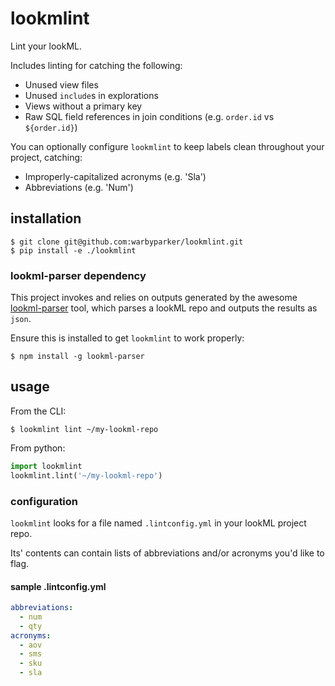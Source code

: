 # lookmlint

Lint your lookML.

Includes linting for catching the following:

- Unused view files
- Unused `include`s in explorations
- Views without a primary key
- Raw SQL field references in join conditions (e.g. `order.id` vs `${order.id}`)

You can optionally configure `lookmlint` to keep labels clean throughout your project, catching:

- Improperly-capitalized acronyms (e.g. 'Sla')
- Abbreviations (e.g. 'Num')

## installation

```
$ git clone git@github.com:warbyparker/lookmlint.git
$ pip install -e ./lookmlint
```

### lookml-parser dependency

This project invokes and relies on outputs generated by the awesome [lookml-parser](https://www.npmjs.com/package/lookml-parser) tool, which parses a lookML repo and outputs the results as `json`.

Ensure this is installed to get `lookmlint` to work properly:

```
$ npm install -g lookml-parser
```

## usage

From the CLI:

```
$ lookmlint lint ~/my-lookml-repo
```

From python:

```python
import lookmlint
lookmlint.lint('~/my-lookml-repo')
```

### configuration

`lookmlint` looks for a file named `.lintconfig.yml` in your lookML project repo.

Its' contents can contain lists of abbreviations and/or acronyms you'd like to flag.

#### sample .lintconfig.yml

```yml
abbreviations:
  - num
  - qty
acronyms:
  - aov
  - sms
  - sku
  - sla
```
